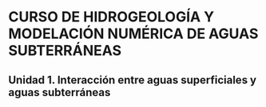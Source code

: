 # CURSO DE HIDROGEOLOGÍA Y MODELACIÓN NUMÉRICA DE AGUAS SUBTERRÁNEAS

## Unidad 1. Interacción entre aguas superficiales y aguas subterráneas



